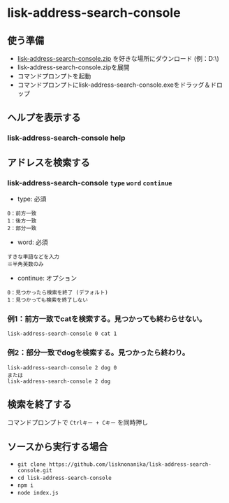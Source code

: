 # lisk-address-search-console
## 使う準備
- [lisk-address-search-console.zip](https://github.com/lisknonanika/lisk-address-search-console/releases/download/v1.0.1/lisk-address-search-console.zip) を好きな場所にダウンロード (例：D:\\)
- lisk-address-search-console.zipを展開
- コマンドプロンプトを起動
- コマンドプロンプトにlisk-address-search-console.exeをドラッグ＆ドロップ

## ヘルプを表示する
### lisk-address-search-console help

## アドレスを検索する
### lisk-address-search-console `type` `word` `continue`
- type: 必須
```
0：前方一致
1：後方一致
2：部分一致
```
- word: 必須
```
すきな単語などを入力
※半角英数のみ
```

- continue: オプション
```
0：見つかったら検索を終了 (デフォルト)
1：見つかっても検索を終了しない
```

### 例1：前方一致でcatを検索する。見つかっても終わらせない。
```
lisk-address-search-console 0 cat 1
```
### 例2：部分一致でdogを検索する。見つかったら終わり。
```
lisk-address-search-console 2 dog 0
または
lisk-address-search-console 2 dog
```

## 検索を終了する
コマンドプロンプトで ` Ctrlキー + Cキー ` を同時押し


## ソースから実行する場合
- ` git clone https://github.com/lisknonanika/lisk-address-search-console.git `
- ` cd lisk-address-search-console `
- ` npm i `
- ` node index.js `
